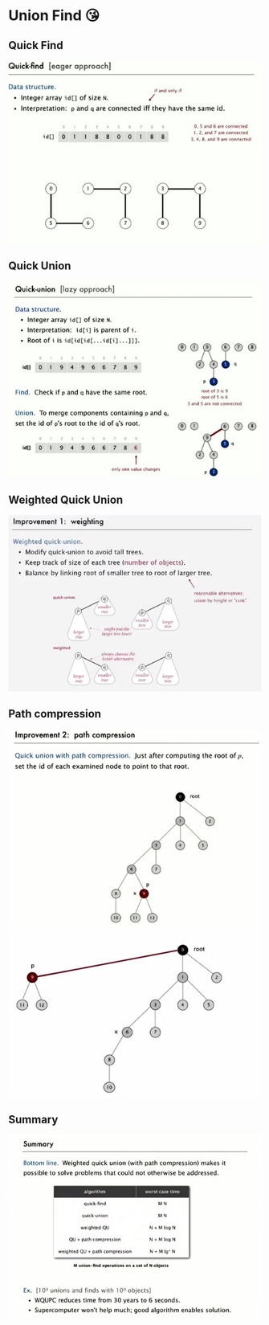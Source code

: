 Union Find :kissing_heart:
===================================
## Quick Find
![QuickFind](img/quickfind.JPG)
## Quick Union
![QuickUnion](img/quickunion.JPG)
## Weighted Quick Union
![WeightedQuickUnion](img/weightedquickunion.JPG)
## Path compression
![pathcomp1](img/pathcomp1.JPG) ![pathcomp2](img/pathcomp2.JPG)
## Summary
![ScreenShot](img/unionfind.JPG)